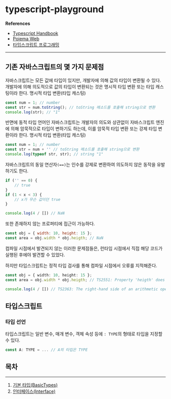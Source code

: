 # typescript-playground

**References**
- [Typescript Handbook](https://www.typescriptlang.org/docs/handbook/intro.html)
- [Poiema Web](https://poiemaweb.com)
- [타입스크립트 프로그래밍](http://www.yes24.com/Product/Goods/90265564)

___

## 기존 자바스크립트의 몇 가지 문제점

자바스크립트는 모든 값에 타입이 있지만, 개발자에 의해 값의 타입이 변환될 수 있다. 개발자에 의해 의도적으로 값의 타입이 변환되는 것은 명시적 타입 변환 또는 타입 캐스팅이라 한다. 명시적 타입 변환(타입 캐스팅)

```javascript
const num = 1; // number
const str = num.toString(); // toString 메소드를 호출해 string으로 변환
console.log(str); // "1"
```

반면에 동적 타입 언어인 자바스크립트는 개발자의 의도와 상관없이 자바스크립트 엔진에 의해 암묵적으로 타입이 변하기도 하는데, 이를 암묵적 타입 변환 또는 강제 타입 변환이라 한다. 명시적 타입 변환(타입 캐스팅)

```javascript
const num = 1; // number
const str = num + '' // toString 메소드를 호출해 string으로 변환
console.log(typeof str, str); // string "1"
 ```

자바스크립트의 동일 연산자`(==)`는 인수를 강제로 변환하여 의도하지 않은 동작을 유발하기도 한다.

```javascript
if ('' == 0) {
	// true
}
if (1 < x < 3) {
	// x가 무슨 값이던 true
}

console.log(4 / []) // NaN
```

또한 존재하지 않는 프로퍼티에 접근이 가능하다.

```javascript
const obj = { width: 10, height: 15 };
const area = obj.width * obj.heigth; // NaN
```

컴파일 시점에서 발견되지 않는 이러한 문제점들은, 런타임 시점에서 직접 해당 코드가 실행된 후에야 발견할 수 있었다.

하지만 타입스크립트는 정적 타입 검사를 통해 컴파일 시점에서 오류를 지적해준다.

```typescript
const obj = { width: 10, height: 15 };
const area = obj.width * obj.heigth; // TS2551: Property 'heigth' does not exist on type '{ width: number; height: number; }'. Did you mean 'height'?

console.log(4 / []) // TS2363: The right-hand side of an arithmetic operation must be of type 'any', 'number', 'bigint' or an enum type.
```

## 타입스크립트

<!-- Runtime Behavior / Erased Types 작성할 것 -->

### 타입 선언

타입스크립트는 일반 변수, 매개 변수, 객체 속성 등에 `: TYPE`의 형태로 타입을 지정할 수 있다.

```typescript
const A: TYPE = ... // A의 타입은 TYPE
```

## 목차

___

1. [기본 타입(BasicTypes)](/src/BasicTypes/README.md)
1. [인터페이스(Interface)](/src/Interface/README.md)